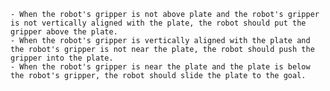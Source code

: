 
    - When the robot's gripper is not above plate and the robot's gripper is not vertically aligned with the plate, the robot should put the gripper above the plate.
    - When the robot's gripper is vertically aligned with the plate and the robot's gripper is not near the plate, the robot should push the gripper into the plate.
    - When the robot's gripper is near the plate and the plate is below the robot's gripper, the robot should slide the plate to the goal.